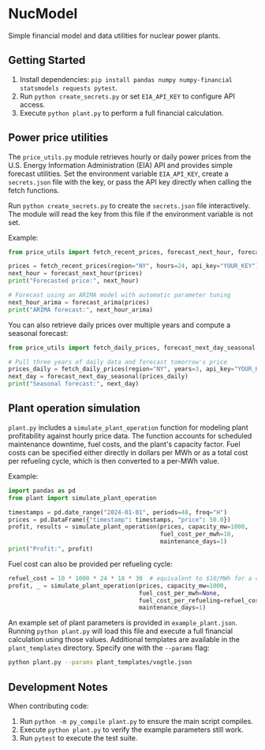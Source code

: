 # NucModel

Simple financial model and data utilities for nuclear power plants.

## Getting Started

1. Install dependencies: `pip install pandas numpy numpy-financial statsmodels requests pytest`.
2. Run `python create_secrets.py` or set `EIA_API_KEY` to configure API access.
3. Execute `python plant.py` to perform a full financial calculation.

## Power price utilities

The `price_utils.py` module retrieves hourly or daily power prices from the U.S. Energy Information Administration (EIA) API and provides simple forecast utilities. Set the environment variable `EIA_API_KEY`, create a `secrets.json` file with the key, or pass the API key directly when calling the fetch functions.

Run `python create_secrets.py` to create the `secrets.json` file interactively. The module will read the key from this file if the environment variable is not set.

Example:

```python
from price_utils import fetch_recent_prices, forecast_next_hour, forecast_arima

prices = fetch_recent_prices(region="NY", hours=24, api_key="YOUR_KEY")
next_hour = forecast_next_hour(prices)
print("Forecasted price:", next_hour)

# Forecast using an ARIMA model with automatic parameter tuning
next_hour_arima = forecast_arima(prices)
print("ARIMA forecast:", next_hour_arima)
```

You can also retrieve daily prices over multiple years and compute a seasonal forecast:

```python
from price_utils import fetch_daily_prices, forecast_next_day_seasonal

# Pull three years of daily data and forecast tomorrow's price
prices_daily = fetch_daily_prices(region="NY", years=3, api_key="YOUR_KEY")
next_day = forecast_next_day_seasonal(prices_daily)
print("Seasonal forecast:", next_day)
```

## Plant operation simulation

`plant.py` includes a `simulate_plant_operation` function for modeling plant
profitability against hourly price data. The function accounts for scheduled
maintenance downtime, fuel costs, and the plant's capacity factor. Fuel costs
can be specified either directly in dollars per MWh or as a total cost per
refueling cycle, which is then converted to a per-MWh value.

Example:

```python
import pandas as pd
from plant import simulate_plant_operation

timestamps = pd.date_range("2024-01-01", periods=48, freq="H")
prices = pd.DataFrame({"timestamp": timestamps, "price": 50.0})
profit, results = simulate_plant_operation(prices, capacity_mw=1000,
                                           fuel_cost_per_mwh=10,
                                           maintenance_days=1)
print("Profit:", profit)
```

Fuel cost can also be provided per refueling cycle:

```python
refuel_cost = 10 * 1000 * 24 * 18 * 30  # equivalent to $10/MWh for a cycle
profit, _ = simulate_plant_operation(prices, capacity_mw=1000,
                                     fuel_cost_per_mwh=None,
                                     fuel_cost_per_refueling=refuel_cost,
                                     maintenance_days=1)
```

An example set of plant parameters is provided in `example_plant.json`. Running
`python plant.py` will load this file and execute a full financial calculation
using those values. Additional templates are available in the `plant_templates`
directory. Specify one with the `--params` flag:

```bash
python plant.py --params plant_templates/vogtle.json
```

## Development Notes

When contributing code:

1. Run `python -m py_compile plant.py` to ensure the main script compiles.
2. Execute `python plant.py` to verify the example parameters still work.
3. Run `pytest` to execute the test suite.


